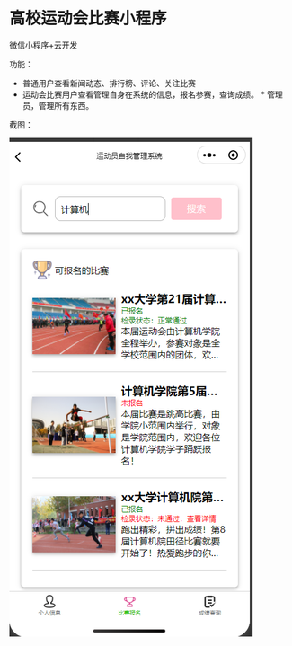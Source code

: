 # 高校运动会比赛小程序

微信小程序+云开发

功能：

- 普通用户查看新闻动态、排行榜、评论、关注比赛
- 运动会比赛用户查看管理自身在系统的信息，报名参赛，查询成绩。 \* 管理员，管理所有东西。

截图：
  
  ![](https://github.com/mysteriousmy/college-match-sys/blob/main/image/%E5%B1%8F%E5%B9%95%E6%88%AA%E5%9B%BE%202022-04-21%20081009.png?raw=true)
